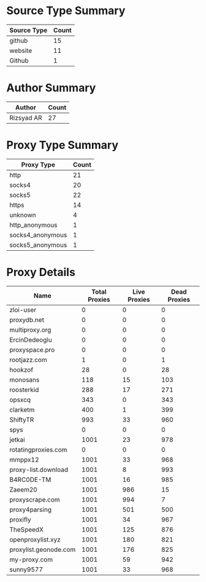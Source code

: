 # Source Type Summary

| Source Type | Count |
|-------------|-------|
| github | 15 |
| website | 11 |
| Github | 1 |


# Author Summary

| Author | Count |
|--------|-------|
| Rizsyad AR | 27 |


# Proxy Type Summary

| Proxy Type | Count |
|------------|-------|
| http | 21 |
| socks4 | 20 |
| socks5 | 22 |
| https | 14 |
| unknown | 4 |
| http_anonymous | 1 |
| socks4_anonymous | 1 |
| socks5_anonymous | 1 |


# Proxy Details

| Name | Total Proxies | Live Proxies | Dead Proxies |
|------|---------------|--------------|---------------|
| zloi-user | 0 | 0 | 0 |
| proxydb.net | 0 | 0 | 0 |
| multiproxy.org | 0 | 0 | 0 |
| ErcinDedeoglu | 0 | 0 | 0 |
| proxyspace.pro | 0 | 0 | 0 |
| rootjazz.com | 1 | 0 | 1 |
| hookzof | 28 | 0 | 28 |
| monosans | 118 | 15 | 103 |
| roosterkid | 288 | 17 | 271 |
| opsxcq | 343 | 0 | 343 |
| clarketm | 400 | 1 | 399 |
| ShiftyTR | 993 | 33 | 960 |
| spys | 0 | 0 | 0 |
| jetkai | 1001 | 23 | 978 |
| rotatingproxies.com | 0 | 0 | 0 |
| mmppx12 | 1001 | 33 | 968 |
| proxy-list.download | 1001 | 8 | 993 |
| B4RC0DE-TM | 1001 | 16 | 985 |
| Zaeem20 | 1001 | 986 | 15 |
| proxyscrape.com | 1001 | 994 | 7 |
| proxy4parsing | 1001 | 501 | 500 |
| proxifly | 1001 | 34 | 967 |
| TheSpeedX | 1001 | 125 | 876 |
| openproxylist.xyz | 1001 | 180 | 821 |
| proxylist.geonode.com | 1001 | 176 | 825 |
| my-proxy.com | 1001 | 59 | 942 |
| sunny9577 | 1001 | 33 | 968 |
